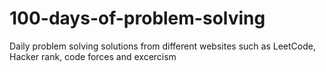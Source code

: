 # 100-days-of-problem-solving
Daily problem solving solutions from different websites such as LeetCode, Hacker rank, code forces and excercism

